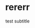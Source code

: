 ---
layout: homepage
title: rererr
description: Brief site description here
image: /images/isomer-logo.svg
permalink: /
notification: ''
sections:
  - hero:
      background: /images/12-understandin.jpg
      title: fdsfsdf
      subtitle: test
  - infobar:
      button: Button text
      url: /faq/
      subtitle: fdaf
      title: fdafadf
  - infopic:
      title: Infopic Title
      subtitle: Infopic Subtitle
      description: Infopic description
      button: Button Text
      url: /faq/
      imageUrl: /images/favicon-isomer.ico
      imageAlt: Image alt text
      image: /images/favicon-isomer.ico
      alt: test alt
  - resources:
      subtitle: Learn more
      button: View More
subtitle: test subtitle
---